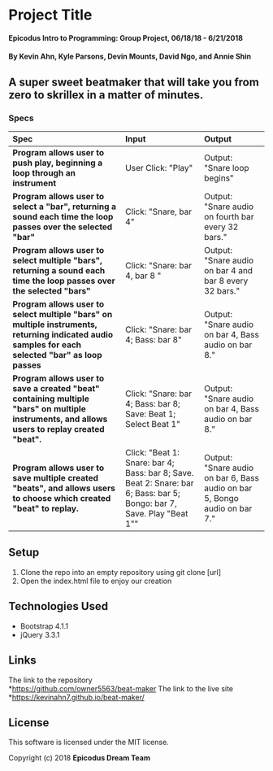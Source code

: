 # Project Title

#### Epicodus Intro to Programming: Group Project, 06/18/18 - 6/21/2018

#### By Kevin Ahn, Kyle Parsons, Devin Mounts, David Ngo, and Annie Shin

## A super sweet beatmaker that will take you from zero to skrillex in a matter of minutes.

### Specs
| Spec | Input | Output |
| :-------------     | :------------- | :------------- |
| **Program allows user to push play, beginning a loop through an instrument**| User Click: "Play" | Output: "Snare loop begins" |
| **Program allows user to select a "bar", returning a sound each time the loop passes over the selected "bar"** | Click: "Snare, bar 4" | Output: "Snare audio on fourth bar every 32 bars." |
| **Program allows user to select multiple "bars", returning a sound each time the loop passes over the selected "bars"** | Click: "Snare: bar 4, bar 8 " | Output: "Snare audio on bar 4 and bar 8 every 32 bars." |
| **Program allows user to select multiple "bars" on multiple instruments, returning indicated audio samples for each selected "bar" as loop passes** | Click: "Snare: bar 4; Bass: bar 8" | Output: "Snare audio on bar 4, Bass audio on bar 8." |
| **Program allows user to save a created "beat" containing multiple "bars" on multiple instruments, and allows users to replay created "beat".** | Click: "Snare: bar 4; Bass: bar 8; Save: Beat 1; Select Beat 1" | Output: "Snare audio on bar 4, Bass audio on bar 8." |
| **Program allows user to save multiple created "beats", and allows users to choose which created "beat" to replay.** | Click: "Beat 1: Snare: bar 4; Bass: bar 8; Save. Beat 2: Snare: bar 6; Bass: bar 5; Bongo: bar 7, Save. Play "Beat 1"" | Output: "Snare audio on bar 6, Bass audio on bar 5, Bongo audio on bar 7." |

## Setup

1. Clone the repo into an empty repository using git clone [url]
2. Open the index.html file to enjoy our creation

## Technologies Used

* Bootstrap 4.1.1
* jQuery 3.3.1

## Links

The link to the repository  
*https://github.com/owner5563/beat-maker 
The link to the live site  
*https://kevinahn7.github.io/beat-maker/  

## License

This software is licensed under the MIT license.

Copyright (c) 2018 **Epicodus Dream Team**
